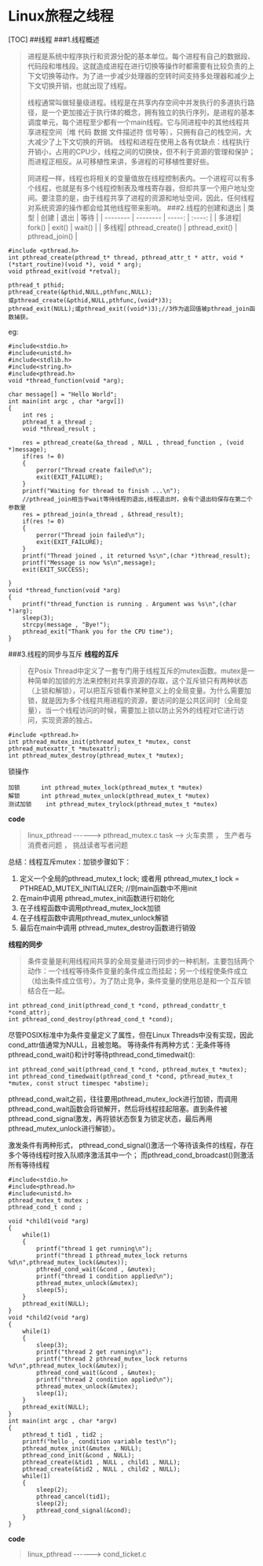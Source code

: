 #  Linux旅程之线程
[TOC]
##线程
###1.线程概述

> 进程是系统中程序执行和资源分配的基本单位。每个进程有自己的数据段、代码段和堆栈段。这就造成进程在进行切换等操作时都需要有比较负责的上下文切换等动作。为了进一步减少处理器的空转时间支持多处理器和减少上下文切换开销，也就出现了线程。
> 
> 线程通常叫做轻量级进程。线程是在共享内存空间中并发执行的多道执行路径，是一个更加接近于执行体的概念，拥有独立的执行序列，是进程的基本调度单元，每个进程至少都有一个main线程。它与同进程中的其他线程共享进程空间｛堆
> 代码 数据 文件描述符 信号等｝，只拥有自己的栈空间，大大减少了上下文切换的开销。
> 线程和进程在使用上各有优缺点：线程执行开销小，占用的CPU少，线程之间的切换快，但不利于资源的管理和保护；而进程正相反。从可移植性来讲，多进程的可移植性要好些。
> 
> 同进程一样，线程也将相关的变量值放在线程控制表内。一个进程可以有多个线程，也就是有多个线程控制表及堆栈寄存器，但却共享一个用户地址空间。要注意的是，由于线程共享了进程的资源和地址空间，因此，任何线程对系统资源的操作都会给其他线程带来影响。
###2.线程的创建和退出
| 类型        | 创建        | 退出   |  等待  |
| --------   | --------   | -----:  | :----:  |
| 多进程| fork()     | exit() |    wait()   |
| 多线程| pthread_create()        |   pthread_exit() |   pthread_join()   |

```
#include <pthread.h>
int pthread_create(pthread_t* thread, pthread_attr_t * attr, void *(*start_routine)(void *), void * arg);
void pthread_exit(void *retval);

pthread_t pthid;
pthread_create(&pthid,NULL,pthfunc,NULL);
或pthread_create(&pthid,NULL,pthfunc,(void*)3);
pthread_exit(NULL);或pthread_exit((void*)3);//3作为返回值被pthread_join函数捕获。
```
eg:
```
#include<stdio.h>
#include<unistd.h>
#include<stdlib.h>
#include<string.h>
#include<pthread.h>
void *thread_function(void *arg);

char message[] = "Hello World";
int main(int argc , char *argv[])
{
	int res ;
	pthread_t a_thread ;
	void *thread_result ;

	res = pthread_create(&a_thread , NULL , thread_function , (void *)message);
	if(res != 0)
	{
		perror("Thread create failed\n");
		exit(EXIT_FAILURE);
	}
	printf("Waiting for thread to finish ...\n");
	//pthread_join相当于wait等待线程的退出,线程退出时，会有个退出码保存在第二个参数里
	res = pthread_join(a_thread , &thread_result);
	if(res != 0)
	{
		perror("Thread join failed\n");
		exit(EXIT_FAILURE);
	}
	printf("Thread joined , it returned %s\n",(char *)thread_result);
	printf("Message is now %s\n",message);
	exit(EXIT_SUCCESS);

}
void *thread_function(void *arg)
{
	printf("thread_function is running . Argument was %s\n",(char *)arg);
	sleep(3);
	strcpy(message , "Bye!");
	pthread_exit("Thank you for the CPU time");
}
```
###3.线程的同步与互斥
**线程的互斥**

> 在Posix Thread中定义了一套专门用于线程互斥的mutex函数。mutex是一种简单的加锁的方法来控制对共享资源的存取，这个互斥锁只有两种状态（上锁和解锁），可以把互斥锁看作某种意义上的全局变量。为什么需要加锁，就是因为多个线程共用进程的资源，要访问的是公共区间时（全局变量），当一个线程访问的时候，需要加上锁以防止另外的线程对它进行访问，实现资源的独占。
```
#include <pthread.h>
int pthread_mutex_init(pthread_mutex_t *mutex, const pthread_mutexattr_t *mutexattr);
int pthread_mutex_destroy(pthread_mutex_t *mutex);
```
锁操作
```
加锁		int pthread_mutex_lock(pthread_mutex_t *mutex)
解锁		int pthread_mutex_unlock(pthread_mutex_t *mutex)
测试加锁	int pthread_mutex_trylock(pthread_mutex_t *mutex)
```
**code**
> linux_pthread ------> pthread_mutex.c
task --> 火车卖票 ， 生产者与消费者问题 ， 挑战读者写者问题

总结：线程互斥mutex：加锁步骤如下：
1. 定义一个全局的pthread_mutex_t lock; 或者用
pthread_mutex_t lock = PTHREAD_MUTEX_INITIALIZER;  //则main函数中不用init
2. 在main中调用 pthread_mutex_init函数进行初始化
3. 在子线程函数中调用pthread_mutex_lock加锁
4. 在子线程函数中调用pthread_mutex_unlock解锁
5. 最后在main中调用 pthread_mutex_destroy函数进行销毁

**线程的同步**

> 条件变量是利用线程间共享的全局变量进行同步的一种机制，主要包括两个动作：一个线程等待条件变量的条件成立而挂起；另一个线程使条件成立（给出条件成立信号）。为了防止竞争，条件变量的使用总是和一个互斥锁结合在一起。
```
int pthread_cond_init(pthread_cond_t *cond, pthread_condattr_t *cond_attr);
int pthread_cond_destroy(pthread_cond_t *cond);
```
尽管POSIX标准中为条件变量定义了属性，但在Linux Threads中没有实现，因此cond_attr值通常为NULL，且被忽略。
等待条件有两种方式：无条件等待pthread_cond_wait()和计时等待pthread_cond_timedwait():
```
int pthread_cond_wait(pthread_cond_t *cond, pthread_mutex_t *mutex);
int pthread_cond_timedwait(pthread_cond_t *cond, pthread_mutex_t *mutex, const struct timespec *abstime);
```
pthread_cond_wait之前，往往要用pthread_mutex_lock进行加锁，而调用pthread_cond_wait函数会将锁解开，然后将线程挂起阻塞。直到条件被pthread_cond_signal激发，再将锁状态恢复为锁定状态，最后再用pthread_mutex_unlock进行解锁）。

激发条件有两种形式，
pthread_cond_signal()激活一个等待该条件的线程，存在多个等待线程时按入队顺序激活其中一个；
而pthread_cond_broadcast()则激活所有等待线程
```
#include<stdio.h>
#include<pthread.h>
#include<unistd.h>
pthread_mutex_t mutex ;
pthread_cond_t cond ;

void *child1(void *arg)
{
	while(1)
	{
		printf("thread 1 get running\n");
		printf("thread 1 pthread_mutex_lock returns %d\n",pthread_mutex_lock(&mutex));
		pthread_cond_wait(&cond , &mutex);
		printf("thread 1 condition applied\n");
		pthread_mutex_unlock(&mutex);
		sleep(5);
	}
	pthread_exit(NULL);
}
void *child2(void *arg)
{
	while(1)
	{
		sleep(3);
		printf("thread 2 get running\n");
		printf("thread 2 pthread_mutex_lock returns %d\n",pthread_mutex_lock(&mutex));
		pthread_cond_wait(&cond , &mutex);
		printf("thread 2 condition applied\n");
		pthread_mutex_unlock(&mutex);
		sleep(1);
	}
	pthread_exit(NULL);
}
int main(int argc , char *argv)
{
	pthread_t tid1 , tid2 ;
	printf("hello , condition variable test\n");
	pthread_mutex_init(&mutex , NULL);
	pthread_cond_init(&cond , NULL);
	pthread_create(&tid1 , NULL , child1 , NULL);
	pthread_create(&tid2 , NULL , child2 , NULL);
	while(1)
	{
		sleep(2);
		pthread_cancel(tid1);
		sleep(2);
		pthread_cond_signal(&cond);
	}
}
```

**code**

> linux_pthread ------> cond_ticket.c
